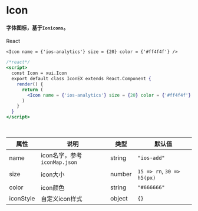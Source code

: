 # Icon

#### 字体图标，基于`Ionicons`。

React

```
<Icon name = {'ios-analytics'} size = {20} color = {'#ff4f4f'} />
```

```jsx
/*react*/
<script>
  const Icon = xui.Icon
  export default class IconEX extends React.Component {
    render() {
      return (
        <Icon name = {'ios-analytics'} size = {20} color = {'#ff4f4f'} />
      )
    }
  }
</script>
```

<br/>

属性 | 说明 | 类型 | 默认值
----|-----|------|------
name | icon名字，参考`iconMap.json` | string | `"ios-add"`
size | icon大小 | number | `15 => rn`, `30 => h5(px)`
color | icon颜色 | string | `"#666666"`
iconStyle | 自定义icon样式 | object | `{}`